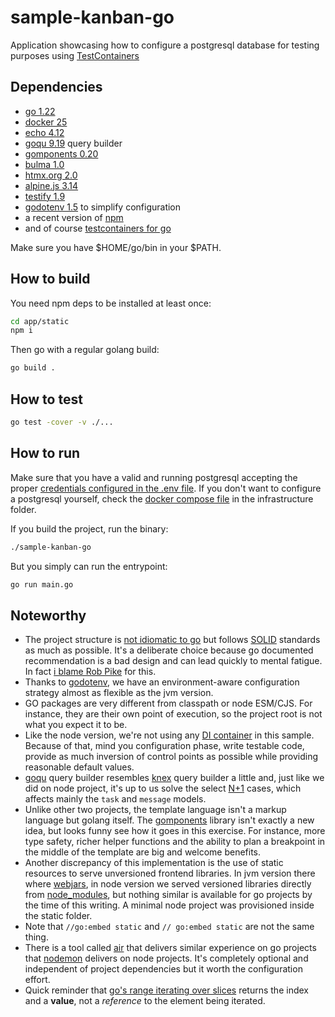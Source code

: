 # sample-kanban-go

Application showcasing how to configure a postgresql database for testing
purposes using [TestContainers][testcontainers]

## Dependencies

- [go 1.22][go]
- [docker 25][docker]
- [echo 4.12][echo]
- [goqu 9.19][goqu] query builder
- [gomponents 0.20][gomponents]
- [bulma 1.0][bulma]
- [htmx.org 2.0][htmx]
- [alpine.js 3.14][alpinejs]
- [testify 1.9][testify]
- [godotenv 1.5][godotenv] to simplify configuration
- a recent version of [npm][npm]
- and of course [testcontainers for go][go-testcontainers]

Make sure you have $HOME/go/bin in your $PATH.

## How to build

You need npm deps to be installed at least once:

```bash
cd app/static
npm i
```

Then go with a regular golang build:

```bash
go build .
```

## How to test

```bash
go test -cover -v ./...
```

## How to run

Make sure that you have a valid and running postgresql accepting the proper
[credentials configured in the .env file][env]. If you don't want to configure a
postgresql yourself, check the [docker compose file][compose] in the
infrastructure folder.

If you build the project, run the binary:

```bash
./sample-kanban-go
```

But you simply can run the entrypoint:

```bash
go run main.go
```

## Noteworthy

- The project structure is [not idiomatic to go][go-project-structure] but
  follows [SOLID][solid] standards as much as possible. It's a deliberate choice
  because go documented recommendation is a bad design and can lead quickly to
  mental fatigue. In fact [i blame Rob Pike][because] for this.
- Thanks to [godotenv][godotenv], we have an environment-aware configuration
  strategy almost as flexible as the jvm version.
- GO packages are very different from classpath or node ESM/CJS. For instance,
  they are their own point of execution, so the project root is not what you
  expect it to be.
- Like the node version, we're not using any [DI container][di] in this sample.
  Because of that, mind you configuration phase, write testable code, provide as
  much inversion of control points as possible while providing reasonable
  default values.
- [goqu][goqu] query builder resembles [knex][knex] query builder a little and, 
  just like we did on node project, it's up to us solve the select [N+1][n+1]
  cases, which affects mainly the `task` and `message` models.
- Unlike other two projects, the template language isn't a markup language but
  golang itself. The [gomponents][gomponents] library isn't exactly a new idea,
  but looks funny see how it goes in this exercise. For instance, more type
  safety, richer helper functions and the ability to plan a breakpoint in the
  middle of the template are big and welcome benefits.
- Another discrepancy of this implementation is the use of static resources to
  serve unversioned frontend libraries. In jvm version there where
  [webjars][webjars], in node version we served versioned libraries directly
  from [node_modules][node_modules], but nothing similar is available for go
  projects by the time of this writing. A minimal node project was provisioned
  inside the static folder.
- Note that `//go:embed static` and `// go:embed static` are not the same thing.
- There is a tool called [air][air] that delivers similar experience on go
  projects that [nodemon][nodemon] delivers on node projects. It's completely
  optional and independent of project dependencies but it worth the
  configuration effort.
- Quick reminder that [go's range iterating over slices][range] returns the
  index and a **value**, not a _reference_ to the element being iterated.

[testcontainers]: https://testcontainers.com/
[go]: https://go.dev/
[docker]: https://docs.docker.com/engine/install
[echo]: https://echo.labstack.com/
[goqu]: https://github.com/doug-martin/goqu
[gomponents]: https://www.gomponents.com/
[bulma]: https://bulma.io/documentation/
[htmx]: https://htmx.org/docs/#introduction
[alpinejs]: https://alpinejs.dev
[testify]: https://github.com/stretchr/testify
[godotenv]: https://github.com/joho/godotenv
[air]: https://github.com/air-verse/air
[go-testcontainers]: https://golang.testcontainers.org/modules/postgres/
[go-project-structure]: https://go.dev/doc/modules/layout
[solid]: https://en.wikipedia.org/wiki/SOLID
[env]: ./.env
[compose]: ../infrastructure/docker-compose.yml
[di]: https://martinfowler.com/articles/injection.html
[knex]: https://knexjs.org
[n+1]: https://stackoverflow.com/a/39696775/420096
[webjars]: https://www.webjars.org/
[node_modules]: https://docs.npmjs.com/cli/v7/configuring-npm/folders#node-modules
[nodemon]: https://nodemon.io/
[range]: https://gobyexample.com/range
[because]: https://github.com/robpike/filter
[npm]: https://npmjs.org
